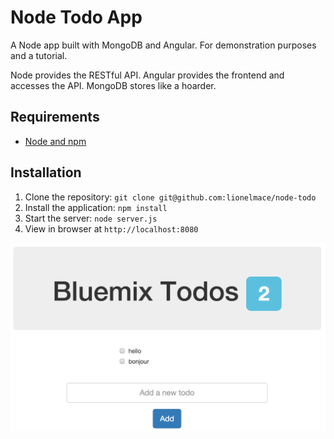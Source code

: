 # Node Todo App

A Node app built with MongoDB and Angular. For demonstration purposes and a tutorial.

Node provides the RESTful API. Angular provides the frontend and accesses the API. MongoDB stores like a hoarder.

## Requirements

- [Node and npm](http://nodejs.org)

## Installation

1. Clone the repository: `git clone git@github.com:lionelmace/node-todo`
2. Install the application: `npm install`
3. Start the server: `node server.js`
4. View in browser at `http://localhost:8080`

![Todo-aholic](/public/icons/app-screenshot.png)
